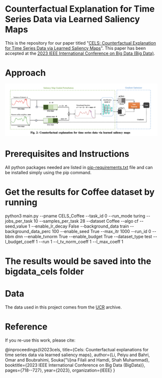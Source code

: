 # Counterfactual Explanation for Time Series Data via Learned Saliency Maps
This is the repository for our paper titled "[CELS: Counterfactual Explanation for Time Series Data via Learned Saliency Maps](https://ieeexplore.ieee.org/document/10386229)". This paper has been accepted at the [2023 IEEE International Conference on Big Data (Big Data)](https://bigdataieee.org/BigData2023/). 
 
# Approach
![main](fig2.png)

# Prerequisites and Instructions
All python packages needed are listed in [pip-requirements.txt](pip-requirements.txt) file and can be installed simply using the pip command.

# Get the results for Coffee dataset by running
python3 main.py --pname CELS_Coffee --task_id 0 --run_mode turing --jobs_per_task 10 --samples_per_task 28 --dataset Coffee --algo cf --seed_value 1 --enable_lr_decay False --background_data train --background_data_perc 100 --enable_seed True --max_itr 1000 --run_id 0 --bbm dnn --enable_tvnorm True --enable_budget True --dataset_type test --l_budget_coeff 1 --run 1 --l_tv_norm_coeff 1 --l_max_coeff 1
# The results would be saved into the bigdata_cels folder

# Data
The data used in this project comes from the [UCR](https://www.cs.ucr.edu/~eamonn/time_series_data_2018/) archive.

# Reference
If you re-use this work, please cite:

@inproceedings{li2023cels,
  title={Cels: Counterfactual explanations for time series data via learned saliency maps},
  author={Li, Peiyu and Bahri, Omar and Boubrahimi, Souka{\"\i}na Filali and Hamdi, Shah Muhammad},
  booktitle={2023 IEEE International Conference on Big Data (BigData)},
  pages={718--727},
  year={2023},
  organization={IEEE}
}
